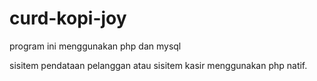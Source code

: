 # curd-kopi-joy
program ini menggunakan php dan mysql

sisitem pendataan pelanggan atau sisitem kasir menggunakan php natif.


